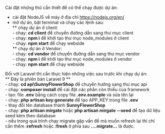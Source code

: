 Cài đặt những thứ cần thiết để có thể chạy được dự án: <br>
* cài đặt NodeJS về máy ở địa chỉ https://nodejs.org/en/ <br>
* mở dự án, bật terminal và chạy các lệnh sau: <br>
    ** chạy dự án ở client: <br>
      - chạy: **cd client** để chuyển đường dẫn sang thư mục client <br>
      - chạy: **npm i** để khởi tạo thư mục node_modules ở client <br>
      - chạy: **npm start** để chạy webside <br>
    ** chạy dự án ở Vendor: <br>
      - chạy: **cd vendor** để chuyển đường dẫn sang thư mục vendor <br>
      - chạy: **npm i** để khởi tạo thư mục node_modules ở vendor <br>
      - chạy: **npm start** để chạy webside <br>

Đối với Laravel thì cần thực hiện những việc sau trước khi chạy dự án: <br>
** Đây là phiên bản Laravel 9 **</b> <br>
      - chạy: **cd api\SunnyFlowerShop** để chuyển hướng sang thư mục api <br>
      - chạy: **composer install** để cài đặt các phần còn thiếu của framework <br>
      - tạo: file **.env** bằng cách copy file **.env.example** và sửa tên lại <br>
      - chạy: **php artisan key:generate** để tạo APP_KEY trong file **.env** <br>
      - thay đổi tên database thành **SunnyFlowerShop** <br>
      - chạy: **php artisan mirgate** hoặc **php artisan mirgate --seed** để tạo dữ liệu seed kèm theo database <br>
      - nếu trong quá trình chạy migrate gặp vấn đề mà muốn refresh lại thì chỉ cần thêm **:refresh** hoặc **:fresh** ở phía sau **....migrate...** là được. <br>
